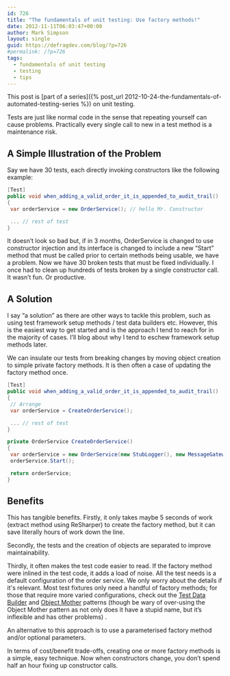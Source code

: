 ```yaml
---
id: 726
title: "The fundamentals of unit testing: Use factory methods!"
date: 2012-11-11T06:03:47+00:00
author: Mark Simpson
layout: single
guid: https://defragdev.com/blog/?p=726
#permalink: /?p=726
tags:
  - fundamentals of unit testing
  - testing
  - tips
---
```

This post is [part of a series]({% post_url 2012-10-24-the-fundamentals-of-automated-testing-series %}) on unit testing.

Tests are just like normal code in the sense that repeating yourself can cause problems. Practically every single call to new in a test method is a maintenance risk. 

## A Simple Illustration of the Problem

Say we have 30 tests, each directly invoking constructors like the following example:

```c#
[Test]  
public void when_adding_a_valid_order_it_is_appended_to_audit_trail()  
{  
 var orderService = new OrderService(); // hello Mr. Constructor

 ... // rest of test  
}
```

It doesn’t look so bad but, if in 3 months, OrderService is changed to use constructor injection and its interface is changed to include a new “Start” method that must be called prior to certain methods being usable, we have a problem. Now we have 30 broken tests that must be fixed individually. I once had to clean up hundreds of tests broken by a single constructor call. It wasn’t fun. Or productive.

## A Solution

I say “a solution” as there are other ways to tackle this problem, such as using test framework setup methods / test data builders etc. However, this is the easiest way to get started and is the approach I tend to reach for in the majority of cases. I’ll blog about why I tend to eschew framework setup methods later.

We can insulate our tests from breaking changes by moving object creation to simple private factory methods. It is then often a case of updating the factory method once.

```c#
[Test]  
public void when_adding_a_valid_order_it_is_appended_to_audit_trail()  
{  
 // Arrange  
 var orderService = CreateOrderService();

 ... // rest of test  
}

private OrderService CreateOrderService()  
{  
 var orderService = new OrderService(new StubLogger(), new MessageGateway());  
 orderService.Start();

 return orderService;  
}
```

## Benefits

This has tangible benefits. Firstly, it only takes maybe 5 seconds of work (extract method using ReSharper) to create the factory method, but it can save literally hours of work down the line. 

Secondly, the tests and the creation of objects are separated to improve maintainability. 

Thirdly, it often makes the test code easier to read. If the factory method were inlined in the test code, it adds a load of noise. All the test needs is a default configuration of the order service. We only worry about the details if it's relevant. Most test fixtures only need a handful of factory methods; for those that require more varied configurations, check out the [Test Data Builder](http://c2.com/cgi/wiki?TestDataBuilder) and [Object Mother](http://c2.com/cgi/wiki?ObjectMother) patterns (though be wary of over-using the Object Mother pattern as not only does it have a stupid name, but it’s inflexible and has other problems) . 

An alternative to this approach is to use a parameterised factory method and/or optional parameters.

In terms of cost/benefit trade-offs, creating one or more factory methods is a simple, easy technique. Now when constructors change, you don’t spend half an hour fixing up constructor calls.